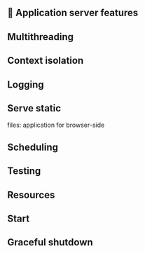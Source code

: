 ## 🧩 Application server features

## Multithreading

## Context isolation

## Logging

## Serve static

files: application for browser-side

## Scheduling

## Testing

## Resources

## Start

## Graceful shutdown
